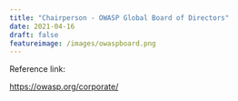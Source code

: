 ```yaml
---
title: "Chairperson - OWASP Global Board of Directors"
date: 2021-04-16
draft: false
featureimage: /images/owaspboard.png
---
```


Reference link:

https://owasp.org/corporate/
